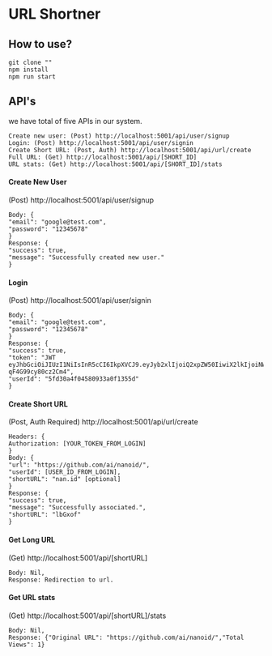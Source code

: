 # URL Shortner

## How to use?

```
git clone ""
npm install
npm run start
```

## API's

we have total of five APIs in our system.

```
Create new user: (Post) http://localhost:5001/api/user/signup
Login: (Post) http://localhost:5001/api/user/signin
Create Short URL: (Post, Auth) http://localhost:5001/api/url/create
Full URL: (Get) http://localhost:5001/api/[SHORT_ID]
URL stats: (Get) http://localhost:5001/api/[SHORT_ID]/stats
```

#### Create New User

(Post) http://localhost:5001/api/user/signup
```
Body: {
"email": "google@test.com",
"password": "12345678"
}
Response: {
"success": true,
"message": "Successfully created new user."
}
```
#### Login

(Post) http://localhost:5001/api/user/signin
```
Body: {
"email": "google@test.com",
"password": "12345678"
}
Response: {
"success": true,
"token": "JWT eyJhbGciOiJIUzI1NiIsInR5cCI6IkpXVCJ9.eyJyb2xlIjoiQ2xpZW50IiwiX2lkIjoiNWZkMzBhNGYwNDU4MDkzM2EwZjEzNTVkIiwiZW1haWwiOiJ0ZXN0QHRzdC5jb20iLCJwYXNzd29yZCI6IiQyYiQxMCRDWS5qRVBhVXJGOXQxNC53M3pFNk51bHhKemtZZHovOFVkMG0uSjNzWVRvejVrWWtWRThhcSIsIl9fdiI6MCwiaWF0IjoxNjA3NjY2MzQ5LCJleHAiOjE2MDc2NzY0Mjl9.3H5UbuhIQsdaEU4yMU2aMk579Q-qF4G99cy80cz2Cm4",
"userId": "5fd30a4f04580933a0f1355d"
}
```
#### Create Short URL

(Post, Auth Required) http://localhost:5001/api/url/create
```
Headers: {
Authorization: [YOUR_TOKEN_FROM_LOGIN]
}
Body: {
"url": "https://github.com/ai/nanoid/",
"userId": [USER_ID_FROM_LOGIN],
"shortURL": "nan.id" [optional]
}
Response: {
"success": true,
"message": "Successfully associated.",
"shortURL": "lbGxof"
}
```
#### Get Long URL

(Get) http://localhost:5001/api/[shortURL]
```
Body: Nil,
Response: Redirection to url.
```
#### Get URL stats

(Get) http://localhost:5001/api/[shortURL]/stats
```
Body: Nil,
Response: {"Original URL": "https://github.com/ai/nanoid/","Total Views": 1}
```